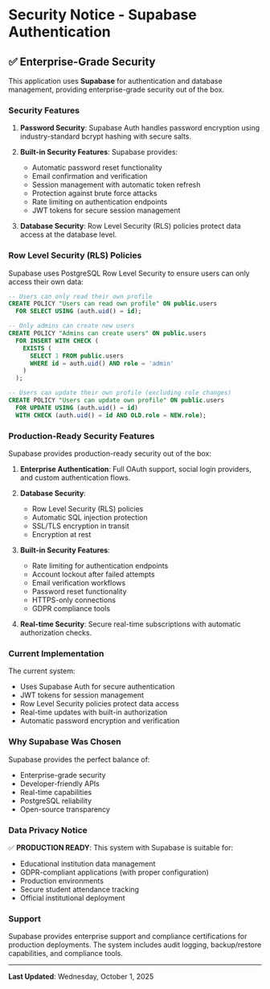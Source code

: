 # Security Notice - Supabase Authentication

## ✅ Enterprise-Grade Security

This application uses **Supabase** for authentication and database management, providing enterprise-grade security out of the box.

### Security Features

1. **Password Security**: Supabase Auth handles password encryption using industry-standard bcrypt hashing with secure salts.

2. **Built-in Security Features**: Supabase provides:
   - Automatic password reset functionality
   - Email confirmation and verification
   - Session management with automatic token refresh
   - Protection against brute force attacks
   - Rate limiting on authentication endpoints
   - JWT tokens for secure session management

3. **Database Security**: Row Level Security (RLS) policies protect data access at the database level.

### Row Level Security (RLS) Policies

Supabase uses PostgreSQL Row Level Security to ensure users can only access their own data:

```sql
-- Users can only read their own profile
CREATE POLICY "Users can read own profile" ON public.users
  FOR SELECT USING (auth.uid() = id);

-- Only admins can create new users  
CREATE POLICY "Admins can create users" ON public.users
  FOR INSERT WITH CHECK (
    EXISTS (
      SELECT 1 FROM public.users 
      WHERE id = auth.uid() AND role = 'admin'
    )
  );

-- Users can update their own profile (excluding role changes)
CREATE POLICY "Users can update own profile" ON public.users
  FOR UPDATE USING (auth.uid() = id)
  WITH CHECK (auth.uid() = id AND OLD.role = NEW.role);
```

### Production-Ready Security Features

Supabase provides production-ready security out of the box:

1. **Enterprise Authentication**: Full OAuth support, social login providers, and custom authentication flows.

2. **Database Security**: 
   - Row Level Security (RLS) policies
   - Automatic SQL injection protection
   - SSL/TLS encryption in transit
   - Encryption at rest

3. **Built-in Security Features**:
   - Rate limiting for authentication endpoints
   - Account lockout after failed attempts
   - Email verification workflows
   - Password reset functionality
   - HTTPS-only connections
   - GDPR compliance tools

4. **Real-time Security**: Secure real-time subscriptions with automatic authorization checks.

### Current Implementation

The current system:
- Uses Supabase Auth for secure authentication
- JWT tokens for session management
- Row Level Security policies protect data access
- Real-time updates with built-in authorization
- Automatic password encryption and verification

### Why Supabase Was Chosen

Supabase provides the perfect balance of:
- Enterprise-grade security
- Developer-friendly APIs
- Real-time capabilities
- PostgreSQL reliability
- Open-source transparency

### Data Privacy Notice

✅ **PRODUCTION READY**: This system with Supabase is suitable for:
- Educational institution data management
- GDPR-compliant applications (with proper configuration)
- Production environments
- Secure student attendance tracking
- Official institutional deployment

### Support

Supabase provides enterprise support and compliance certifications for production deployments. The system includes audit logging, backup/restore capabilities, and compliance tools.

---

**Last Updated**: Wednesday, October 1, 2025